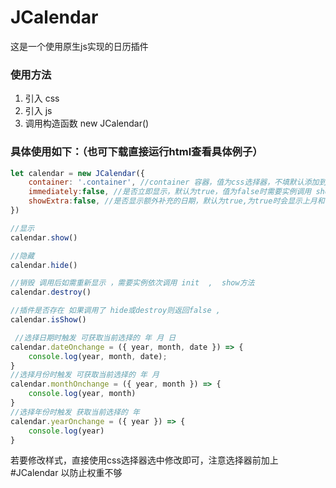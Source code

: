 # JCalendar
这是一个使用原生js实现的日历插件

### 使用方法
1. 引入 css 
2. 引入 js
3. 调用构造函数 new JCalendar() 


### 具体使用如下：（也可下载直接运行html查看具体例子）
```javascript
let calendar = new JCalendar({
    container: '.container', //container 容器，值为css选择器，不填默认添加到body
    immediately:false, //是否立即显示，默认为true，值为false时需要实例调用 show才显示
    showExtra:false, //是否显示额外补充的日期，默认为true,为true时会显示上月和下个月的部分日期填充显示，为false时仅显示当月日期
})

//显示
calendar.show()

//隐藏
calendar.hide()

//销毁 调用后如需重新显示 ，需要实例依次调用 init  ,  show方法
calendar.destroy()

//插件是否存在 如果调用了 hide或destroy则返回false ,
calendar.isShow()

 //选择日期时触发 可获取当前选择的 年 月 日
calendar.dateOnchange = ({ year, month, date }) => {
    console.log(year, month, date);
}
//选择月份时触发 可获取当前选择的 年 月
calendar.monthOnchange = ({ year, month }) => {
    console.log(year, month)
}
//选择年份时触发 获取当前选择的 年
calendar.yearOnchange = ({ year }) => {
    console.log(year)
}
```

若要修改样式，直接使用css选择器选中修改即可，注意选择器前加上 #JCalendar 以防止权重不够